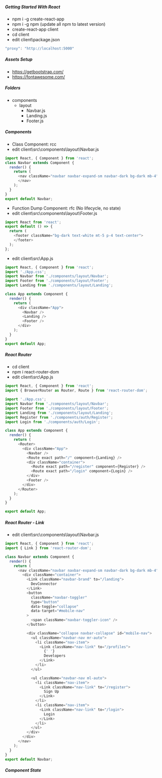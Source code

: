 ##### Getting Started With React
* npm i -g create-react-app
* npm i -g npm (update all npm to latest version)
* create-react-app client
* cd client
* edit client\package.json
```javascript
"proxy": "http://localhost:5000"
```
##### Assets Setup
* https://getbootstrap.com/
* https://fontawesome.com/

##### Folders
* components
    * layout
        * Navbar.js
        * Landing.js
        * Footer.js

##### Components
* Class Component: rcc
* edit client\src\components\layout\Navbar.js
```javascript
import React, { Component } from 'react';
class Navbar extends Component {
  render() {
    return (
      <nav className="navbar navbar-expand-sm navbar-dark bg-dark mb-4">
      </nav>
    );
  }
}
export default Navbar;
```
* Function Dump Component: rfc (No lifecycle, no state)
* edit client\src\components\layout\Footer.js
```javascript
import React from 'react';
export default () => {
  return (
    <footer className="bg-dark text-white mt-5 p-4 text-center">
    </footer>
  );
};
```
* edit client\src\App.js
```javascript
import React, { Component } from 'react';
import './App.css';
import Navbar from './components/layout/Navbar';
import Footer from './components/layout/Footer';
import Landing from './components/layout/Landing';

class App extends Component {
  render() {
    return (
      <div className="App">
        <Navbar />
        <Landing />
        <Footer />
      </div>
    );
  }
}
export default App;
```

##### React Router
* cd client
* npm i react-router-dom
* edit client\src\App.js
```javascript
import React, { Component } from 'react';
import { BrowserRouter as Router, Route } from 'react-router-dom';

import './App.css';
import Navbar from './components/layout/Navbar';
import Footer from './components/layout/Footer';
import Landing from './components/layout/Landing';
import Register from './components/auth/Register';
import Login from './components/auth/Login';

class App extends Component {
  render() {
    return (
      <Router>
        <div className="App">
          <Navbar />
          <Route exact path="/" component={Landing} />
          <div className="container">
            <Route exact path="/register" component={Register} />
            <Route exact path="/login" component={Login} />
          </div>
          <Footer />
        </div>
      </Router>
    );
  }
}

export default App;
```
##### React Router - Link
* edit client\src\components\layout\Navbar.js
```javascript
import React, { Component } from 'react';
import { Link } from 'react-router-dom';

class Navbar extends Component {
  render() {
    return (
      <nav className="navbar navbar-expand-sm navbar-dark bg-dark mb-4">
        <div className="container">
          <Link className="navbar-brand" to="/landing">
            DevConnector
          </Link>
          <button
            className="navbar-toggler"
            type="button"
            data-toggle="collapse"
            data-target="#mobile-nav"
          >
            <span className="navbar-toggler-icon" />
          </button>

          <div className="collapse navbar-collapse" id="mobile-nav">
            <ul className="navbar-nav mr-auto">
              <li className="nav-item">
                <Link className="nav-link" to="/profiles">
                  {' '}
                  Developers
                </Link>
              </li>
            </ul>

            <ul className="navbar-nav ml-auto">
              <li className="nav-item">
                <Link className="nav-link" to="/register">
                  Sign Up
                </Link>
              </li>
              <li className="nav-item">
                <Link className="nav-link" to="/login">
                  Login
                </Link>
              </li>
            </ul>
          </div>
        </div>
      </nav>
    );
  }
}
export default Navbar;
```

##### Component State

